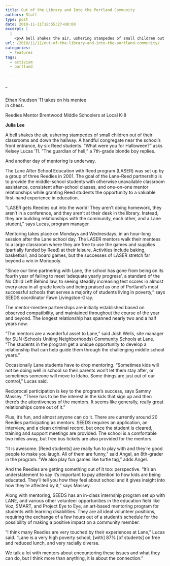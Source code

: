 ```yaml
---
title: Out of the Library and Into the Portland Community
authors: Staff
type: post
date: 2010-11-11T18:55:27+00:00
excerpt: |
  |
    <p>A bell shakes the air, ushering stampedes of small children out of their  classrooms and down the hallway. A handful congregate near the school’s  front entrance, by six Reed students. “What were you for Halloween?”</p>
url: /2010/11/11/out-of-the-library-and-into-the-portland-community/
categories:
  - Features
tags:
  - activism
  - portland

---
```

_</p> 

<div id="attachment_468" style="width: 262px" class="wp-caption alignleft">
  <em><a href="https://i2.wp.com/www.reedquest.org/wp-content/uploads/2010/11/Mentoring.jpg"><img class="size-full wp-image-468  " title="Mentoring" src="https://i2.wp.com/www.reedquest.org/wp-content/uploads/2010/11/Mentoring.jpg?resize=252%2C174" alt="" data-recalc-dims="1" /></a></em>
  
  <p class="wp-caption-text">
    Ethan Knudson ‘11 takes on his mentee in chess.
  </p>
</div>

Reedies Mentor Brentwood Middle Schoolers at Local K-8</em>

**Julia Lee**

A bell shakes the air, ushering stampedes of small children out of their classrooms and down the hallway. A handful congregate near the school’s front entrance, by six Reed students. “What were you for Halloween?” asks Kelsey Lucas ‘11. “The guardian of hell,” a 7th-grade blonde boy replies.

And another day of mentoring is underway.

The Lane After School Education with Reed program (LASER) was set up by a group of three Reedies in 2001. The goal of the Lane-Reed partnership is to provide the middle-school students with otherwise unavailable classroom assistance, consistent after-school classes, and one-on-one mentor relationships while granting Reed students the opportunity to a valuable first-hand experience in education.

“LASER gets Reedies out into the world! They aren’t doing homework, they aren’t in a conference, and they aren’t at their desk in the library. Instead, they are building relationships with the community, each other, and a Lane student,” says Lucas, program manager.

Mentoring takes place on Mondays and Wednesdays, in an hour-long session after the Lane school day. The LASER mentors walk their mentees to a large classroom where they are free to use the games and supplies (partially funded by Reed) at their leisure. Activities include baking, basketball, and board games, but the successes of LASER stretch far beyond a win in Monopoly.

“Since our time partnering with Lane, the school has gone from being on its fourth year of failing to meet ‘adequate yearly progress’, a standard of the No Child Left Behind law, to seeing steadily increasing test scores in almost every area in all grade levels and being praised as one of Portland’s most successful schools that serves a majority of students living in poverty,” says SEEDS coordinator Fawn Livingston-Gray.

The mentor-mentee partnerships are initially established based on observed compatibility, and maintained throughout the course of the year and beyond. The longest relationship has spanned nearly two and a half years now.

“The mentors are a wonderful asset to Lane,” said Josh Wells, site manager for SUN (Schools Uniting Neighborhoods) Community Schools at Lane. “The students in the program get a unique opportunity to develop a relationship that can help guide them through the challenging middle school years.”

Occasionally Lane students have to drop mentoring. “Sometimes kids will not be doing well in school so their parents won’t let them stay after, or sometimes someone will move to Idaho. Some things are just out of our control,” Lucas said.

Reciprocal participation is key to the program’s success, says Sammy Massey. “There has to be the interest in the kids that sign up and then there’s the attentiveness of the mentors. It seems like generally, really great relationships come out of it.”

Plus, it’s fun, and almost anyone can do it. There are currently around 20 Reedies participating as mentors. SEEDS requires an application, an interview, and a clean criminal record, but once the student is cleared, training and support meetings are provided. The school is a comfortable two miles away, but free bus tickets are also provided for the mentors.

“It is awesome. [Reed students] are really fun to play with and they’re good people to make you laugh. All of them are funny,” said Angel, an 8th-grader in the program. “We also play fun games like turtle tag,” adds Angel.

And the Reedies are getting something out of it too: perspective. “It’s an understatement to say it’s important to pay attention to how kids are being educated. They’ll tell you how they feel about school and it gives insight into how they’re affected by it,” says Massey.

Along with mentoring, SEEDS has an in-class internship program set up with LANE, and various other volunteer opportunities in the education field like Voz, SMART, and Project Eye to Eye, an art-based mentoring program for students with learning disabilities. They are all ideal volunteer positions, requiring the exchange of a few hours out of a student’s schedule for the possibility of making a positive impact on a community member.

“I think many Reedies are very touched by their experiences at Lane,” Lucas said. “Lane is a very high poverty school, [with] 87% [of students] on free and reduced lunch, and very racially diverse.

We talk a lot with mentors about encountering these issues and what they can do, but I think more than anything, it is about the connection.”